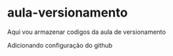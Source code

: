 # aula-versionamento
Aqui vou armazenar codigos da aula de versionamento

Adicionando configuração do github